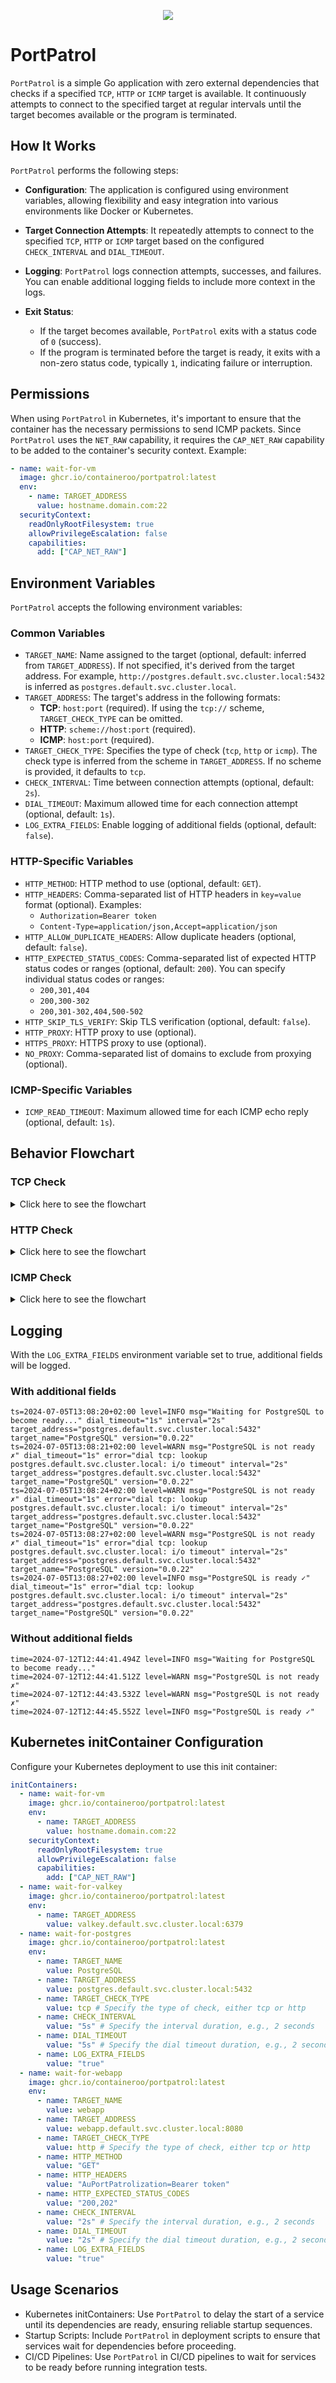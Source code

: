 <p align="center">
  <img src=".github/assets/portpatrol.svg" />
</p>

# PortPatrol

`PortPatrol` is a simple Go application with zero external dependencies that checks if a specified `TCP`, `HTTP` or `ICMP` target is available. It continuously attempts to connect to the specified target at regular intervals until the target becomes available or the program is terminated.

## How It Works

`PortPatrol` performs the following steps:

- **Configuration**: The application is configured using environment variables, allowing flexibility and easy integration into various environments like Docker or Kubernetes.
- **Target Connection Attempts**: It repeatedly attempts to connect to the specified `TCP`, `HTTP` or `ICMP` target based on the configured `CHECK_INTERVAL` and `DIAL_TIMEOUT`.
- **Logging**: `PortPatrol` logs connection attempts, successes, and failures. You can enable additional logging fields to include more context in the logs.
- **Exit Status**:

  - If the target becomes available, `PortPatrol` exits with a status code of `0` (success).
  - If the program is terminated before the target is ready, it exits with a non-zero status code, typically `1`, indicating failure or interruption.

## Permissions

When using `PortPatrol` in Kubernetes, it's important to ensure that the container has the necessary permissions to send ICMP packets.
Since `PortPatrol` uses the `NET_RAW` capability, it requires the `CAP_NET_RAW` capability to be added to the container's security context.
Example:

```yaml
- name: wait-for-vm
  image: ghcr.io/containeroo/portpatrol:latest
  env:
    - name: TARGET_ADDRESS
      value: hostname.domain.com:22
  securityContext:
    readOnlyRootFilesystem: true
    allowPrivilegeEscalation: false
    capabilities:
      add: ["CAP_NET_RAW"]
```

## Environment Variables

`PortPatrol` accepts the following environment variables:

### Common Variables

- `TARGET_NAME`: Name assigned to the target (optional, default: inferred from `TARGET_ADDRESS`). If not specified, it's derived from the target address. For example, `http://postgres.default.svc.cluster.local:5432` is inferred as `postgres.default.svc.cluster.local`.
- `TARGET_ADDRESS`: The target's address in the following formats:
  - **TCP**: `host:port` (required). If using the `tcp://` scheme, `TARGET_CHECK_TYPE` can be omitted.
  - **HTTP**: `scheme://host:port` (required).
  - **ICMP**: `host:port` (required).
- `TARGET_CHECK_TYPE`: Specifies the type of check (`tcp`, `http` or `icmp`). The check type is inferred from the scheme in `TARGET_ADDRESS`. If no scheme is provided, it defaults to `tcp`.
- `CHECK_INTERVAL`: Time between connection attempts (optional, default: `2s`).
- `DIAL_TIMEOUT`: Maximum allowed time for each connection attempt (optional, default: `1s`).
- `LOG_EXTRA_FIELDS`: Enable logging of additional fields (optional, default: `false`).

### HTTP-Specific Variables

- `HTTP_METHOD`: HTTP method to use (optional, default: `GET`).
- `HTTP_HEADERS`: Comma-separated list of HTTP headers in `key=value` format (optional). Examples:
  - `Authorization=Bearer token`
  - `Content-Type=application/json,Accept=application/json`
- `HTTP_ALLOW_DUPLICATE_HEADERS`: Allow duplicate headers (optional, default: `false`).
- `HTTP_EXPECTED_STATUS_CODES`: Comma-separated list of expected HTTP status codes or ranges (optional, default: `200`). You can specify individual status codes or ranges:
  - `200,301,404`
  - `200,300-302`
  - `200,301-302,404,500-502`
- `HTTP_SKIP_TLS_VERIFY`: Skip TLS verification (optional, default: `false`).
- `HTTP_PROXY`: HTTP proxy to use (optional).
- `HTTPS_PROXY`: HTTPS proxy to use (optional).
- `NO_PROXY`: Comma-separated list of domains to exclude from proxying (optional).

### ICMP-Specific Variables

- `ICMP_READ_TIMEOUT`: Maximum allowed time for each ICMP echo reply (optional, default: `1s`).

## Behavior Flowchart

### TCP Check

<details>
  <summary>Click here to see the flowchart</summary>

```mermaid
graph TD;
    classDef noFill fill:none;
    classDef violet stroke:#9775fa;
    classDef green stroke:#2f9e44;
    classDef error stroke:#fa5252;
    classDef transparent stroke:none,font-size:20px;

    subgraph MainFlow[ ]
        direction TB
        start((Start)) --> attemptConnect[Attempt to connect to <font color=orange>TARGET_ADDRESS</font>];
        class start violet;

        subgraph RetryLoop[Retry Loop]
            subgraph InnerLoop[ ]
                direction TB
                attemptConnect -->|Connection successful| targetReady[Target is ready];
                attemptConnect -->|Connection failed| waitRetry[Wait for retry <font color=orange>CHECK_INTERVAL</font>];
                waitRetry --> attemptConnect;
            end
        end

        targetReady --> processEnd((End));
        class processEnd violet;
        waitRetry --> processEnd;
    end

    programTerminated[Program terminated or canceled] --> processEnd;
    class programTerminated error;

    class start,attemptConnect,targetReady,waitRetry,processEnd,programTerminated,MainFlow,RetryLoop noFill;
    class MainFlow,RetryLoop transparent;
```

</details>

### HTTP Check

<details>
  <summary>Click here to see the flowchart</summary>

```mermaid
flowchart TD;
    direction TB
    classDef noFill fill:none;
    classDef violet stroke:#9775fa;
    classDef green stroke:#2f9e44;
    classDef error stroke:#fa5252;
    classDef decision stroke:#1971c2;
    classDef transparent stroke:none,font-size:20px;

    subgraph MainFlow[ ]
        direction TB
        processStart((Start)) --> createRequest[Create HTTP request for <font color=orange>TARGET_ADDRESS</font>];
        class start processStart;

        createRequest --> addHeaders[Add headers from <font color=orange>HTTP_HEADERS</font>];
        addHeaders --> addSkipTLS[Add skip TLS verify if <font color=orange>HTTP_SKIP_TLS_VERIFY</font> is set];
        addSkipTLS --> sendRequest[Send HTTP request];

        subgraph RetryLoop[Retry Loop]
            subgraph InnerLoop[ ]
                direction TB
                sendRequest --> checkTimeout{Answers within <font color=orange>DIAL_TIMEOUT</font>?};
                class checkTimeout decision;
                checkTimeout -->|Yes| checkStatusCode[Check response status code <font color=orange>HTTP_EXPECTED_STATUS_CODES</font>];
                checkStatusCode --> statusMatch{Matches?};
                class statusMatch decision;

                statusMatch -->|Yes| targetReady[Target is ready];
                class targetReady success;

                statusMatch -->|No| targetNotReady[Target is not ready];
                class targetNotReady error;
                targetNotReady --> waitRetry[Wait for retry <font color=orange>CHECK_INTERVAL</font>];
                waitRetry --> sendRequest;
            end
        end

    targetReady --> processEnd((End));
    class processEnd violet;
    end

    programTerminated[Program terminated or canceled] --> processEnd;
    class programTerminated error;

class processStart,createRequest,addHeaders,addSkipTLS,sendRequest,checkTimeout,checkStatusCode,statusMatch,targetReady,targetNotReady,waitRetry,programTerminated,processEnd,MainFlow,RetryLoop noFill;
class MainFlow,RetryLoop transparent;
```

</details>

### ICMP Check

<details>
  <summary>Click here to see the flowchart</summary>

```mermaid
flowchart TD;
    direction TB
    classDef noFill fill:none;
    classDef violet stroke:#9775fa;
    classDef green stroke:#2f9e44;
    classDef error stroke:#fa5252;
    classDef decision stroke:#1971c2;
    classDef transparent stroke:none,font-size:20px;

    subgraph MainFlow[ ]
        direction TB
        processStart((Start)) --> createRequest[Create ICMP request for <font color=orange>TARGET_ADDRESS</font>];
        class start processStart;

        createRequest --> sendRequest[Send ICMP request];

        subgraph RetryLoop[Retry Loop]
            subgraph InnerLoop[ ]
                direction TB
                sendRequest --> checkTimeout{Answers within timeouts <font color=orange>DIAL_TIMEOUT</font>/<font color=orange>ICMP_READ_TIMEOUT</font>?};

                checkTimeout -->|Connection successful| targetReady[Target is ready];
                checkTimeout -->|Connection failed| waitRetry[Wait for retry <font color=orange>CHECK_INTERVAL</font>];
                waitRetry --> sendRequest;

            end
        end

    targetReady --> processEnd((End));
    class processEnd violet;
    end

    programTerminated[Program terminated or canceled] --> processEnd;
    class programTerminated error;

class processStart,createRequest,sendRequest,checkTimeout,targetReady,waitRetry,processEnd,MainFlow,RetryLoop noFill;
class MainFlow,RetryLoop transparent;
```

</details>

## Logging

With the `LOG_EXTRA_FIELDS` environment variable set to true, additional fields will be logged.

### With additional fields

```text
ts=2024-07-05T13:08:20+02:00 level=INFO msg="Waiting for PostgreSQL to become ready..." dial_timeout="1s" interval="2s" target_address="postgres.default.svc.cluster.local:5432" target_name="PostgreSQL" version="0.0.22"
ts=2024-07-05T13:08:21+02:00 level=WARN msg="PostgreSQL is not ready ✗" dial_timeout="1s" error="dial tcp: lookup postgres.default.svc.cluster.local: i/o timeout" interval="2s" target_address="postgres.default.svc.cluster.local:5432" target_name="PostgreSQL" version="0.0.22"
ts=2024-07-05T13:08:24+02:00 level=WARN msg="PostgreSQL is not ready ✗" dial_timeout="1s" error="dial tcp: lookup postgres.default.svc.cluster.local: i/o timeout" interval="2s" target_address="postgres.default.svc.cluster.local:5432" target_name="PostgreSQL" version="0.0.22"
ts=2024-07-05T13:08:27+02:00 level=WARN msg="PostgreSQL is not ready ✗" dial_timeout="1s" error="dial tcp: lookup postgres.default.svc.cluster.local: i/o timeout" interval="2s" target_address="postgres.default.svc.cluster.local:5432" target_name="PostgreSQL" version="0.0.22"
ts=2024-07-05T13:08:27+02:00 level=INFO msg="PostgreSQL is ready ✓" dial_timeout="1s" error="dial tcp: lookup postgres.default.svc.cluster.local: i/o timeout" interval="2s" target_address="postgres.default.svc.cluster.local:5432" target_name="PostgreSQL" version="0.0.22"
```

### Without additional fields

```text
time=2024-07-12T12:44:41.494Z level=INFO msg="Waiting for PostgreSQL to become ready..."
time=2024-07-12T12:44:41.512Z level=WARN msg="PostgreSQL is not ready ✗"
time=2024-07-12T12:44:43.532Z level=WARN msg="PostgreSQL is not ready ✗"
time=2024-07-12T12:44:45.552Z level=INFO msg="PostgreSQL is ready ✓"
```

## Kubernetes initContainer Configuration

Configure your Kubernetes deployment to use this init container:

```yaml
initContainers:
  - name: wait-for-vm
    image: ghcr.io/containeroo/portpatrol:latest
    env:
      - name: TARGET_ADDRESS
        value: hostname.domain.com:22
    securityContext:
      readOnlyRootFilesystem: true
      allowPrivilegeEscalation: false
      capabilities:
        add: ["CAP_NET_RAW"]
  - name: wait-for-valkey
    image: ghcr.io/containeroo/portpatrol:latest
    env:
      - name: TARGET_ADDRESS
        value: valkey.default.svc.cluster.local:6379
  - name: wait-for-postgres
    image: ghcr.io/containeroo/portpatrol:latest
    env:
      - name: TARGET_NAME
        value: PostgreSQL
      - name: TARGET_ADDRESS
        value: postgres.default.svc.cluster.local:5432
      - name: TARGET_CHECK_TYPE
        value: tcp # Specify the type of check, either tcp or http
      - name: CHECK_INTERVAL
        value: "5s" # Specify the interval duration, e.g., 2 seconds
      - name: DIAL_TIMEOUT
        value: "5s" # Specify the dial timeout duration, e.g., 2 seconds
      - name: LOG_EXTRA_FIELDS
        value: "true"
  - name: wait-for-webapp
    image: ghcr.io/containeroo/portpatrol:latest
    env:
      - name: TARGET_NAME
        value: webapp
      - name: TARGET_ADDRESS
        value: webapp.default.svc.cluster.local:8080
      - name: TARGET_CHECK_TYPE
        value: http # Specify the type of check, either tcp or http
      - name: HTTP_METHOD
        value: "GET"
      - name: HTTP_HEADERS
        value: "AuPortPatrolization=Bearer token"
      - name: HTTP_EXPECTED_STATUS_CODES
        value: "200,202"
      - name: CHECK_INTERVAL
        value: "2s" # Specify the interval duration, e.g., 2 seconds
      - name: DIAL_TIMEOUT
        value: "2s" # Specify the dial timeout duration, e.g., 2 seconds
      - name: LOG_EXTRA_FIELDS
        value: "true"
```

## Usage Scenarios

- Kubernetes initContainers: Use `PortPatrol` to delay the start of a service until its dependencies are ready, ensuring reliable startup sequences.
- Startup Scripts: Include `PortPatrol` in deployment scripts to ensure that services wait for dependencies before proceeding.
- CI/CD Pipelines: Use `PortPatrol` in CI/CD pipelines to wait for services to be ready before running integration tests.
